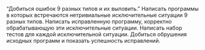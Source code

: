 “Добиться ошибок 9 разных типов и их выловить.”
Написать программы в которых встречаются нетривиальные исключительные ситуации 9 разных типов. Написать исправленную программу, корректно обрабатывающую эти исключительные ситуации. Написать набор тестов для каждой исключительной ситуации.  Добиться обрушения исходных программ и показать успешность исправлений.
